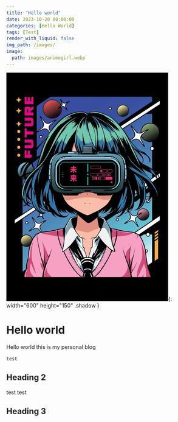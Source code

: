 ```yaml
---
title: "Hello world"
date: 2023-10-20 00:00:00 
categories: [Hello World]
tags: [Test] 
render_with_liquid: false
img_path: /images/
image:
  path: images/animegirl.webp
---
```


![Tryhackme Room Link](images/animegirl.webp){: width="600" height="150" .shadow }

# Hello world

Hello world this is my personal blog



```console
test

```

## Heading 2
test test

## Heading 3

